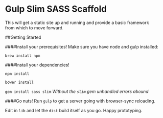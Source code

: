 # Gulp Slim SASS Scaffold

 This will get a static site up and running and provide a basic framework from which to move forward.

##Getting Started

####Install your prerequisites!
Make sure you have node and gulp installed:

`brew install npm`

####Install your dependencies!

`npm install`

`bower install`

`gem install sass slim` *Without the `slim` gem unhandled errors abound*

####Go nuts!
Run `gulp` to get a server going with browser-sync reloading.

Edit in `lib` and let the `dist` build itself as you go. Happy prototyping.

